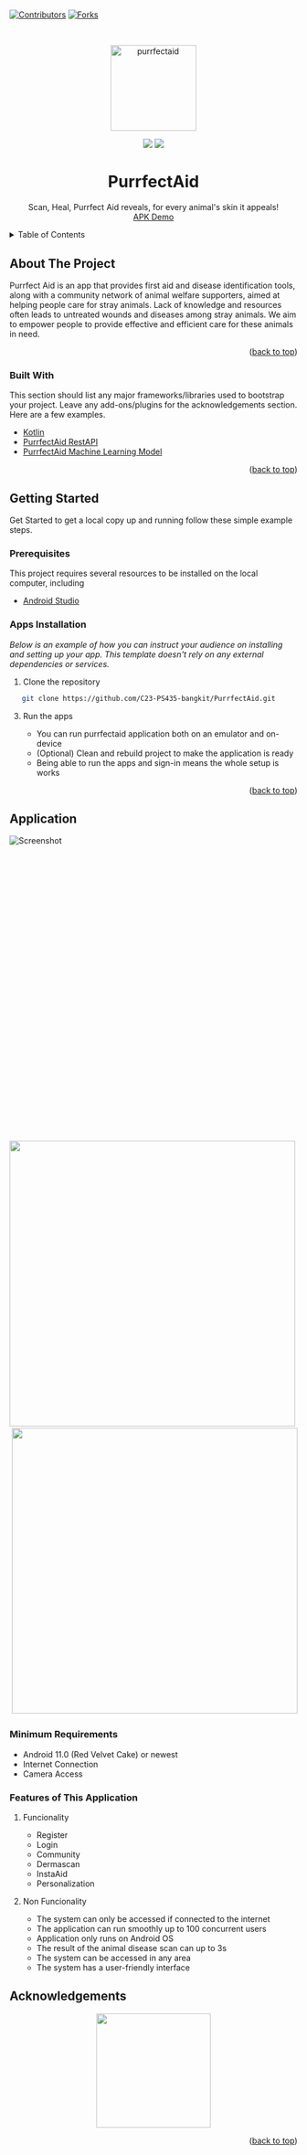 # <div id="top"></div>
<!--
*** Thanks for checking out the Best-README-Template. If you have a suggestion
*** that would make this better, please fork the repo and create a pull request
*** or simply open an issue with the tag "enhancement".
*** Don't forget to give the project a star!
*** Thanks again! Now go create something AMAZING! :D
-->

[![Contributors][contributors-shield]][contributors-url]
[![Forks][forks-shield]][forks-url]


<!-- PROJECT LOGO -->
<br />

<p align="center">
 <a href="#">
    <img src="https://github.com/C23-PS435-bangkit/PurrfectAid/assets/87352987/3a3cb2c4-c392-4d5e-ad5c-0491e48c3cc2" alt="purrfectaid" height="150">
  </a>

  <p align="center">
    <img src="https://img.shields.io/badge/Team-PurrfectAid-9e83fc">
    <img src="https://img.shields.io/badge/C22-PS061-9e83fc?">
  </p>

  <h1 align="center">PurrfectAid</h1>

  <p align="center">
    Scan, Heal, Purrfect Aid reveals, for every animal's skin it appeals!
    <br />
    <a href="https://github.com/C23-PS435-bangkit/PurrfectAid" target="_blank">APK Demo</a>
  </p>



<!-- TABLE OF CONTENTS -->
<details>
  <summary>Table of Contents</summary>
  <ol>
    <li>
      <a href="#about-the-project">About The Project</a>
      <ul>
        <li><a href="#built-with">Built With</a></li>
      </ul>
    </li>
    <li>
      <a href="#getting-started">Getting Started</a>
      <ul>
        <li><a href="#prerequisites">Prerequisites</a></li>
        <li><a href="#installation">Installation</a></li>
      </ul>
    </li>
    <li><a href="#contributing">Contributing</a></li>
    <li><a href="#application">Application</a></li>
    <li><a href="#acknowledgements">Acknowledgments</a></li>
  </ol>
</details>



<!-- ABOUT THE PROJECT -->
## About The Project
Purrfect Aid is an app that provides first aid and disease identification tools, along
with a community network of animal welfare supporters, aimed at helping people care for
stray animals. Lack of knowledge and resources often leads to untreated wounds and
diseases among stray animals. We aim to empower people to provide effective and
efficient care for these animals in need.

<p align="right">(<a href="#top">back to top</a>)</p>



### Built With

This section should list any major frameworks/libraries used to bootstrap your project. Leave any add-ons/plugins for the acknowledgements section. Here are a few examples.

* [Kotlin](https://developer.android.com/kotlin)
* [PurrfectAid RestAPI](https://github.com/C23-PS435-bangkit/purrfect-aid-api)
* [PurrfectAid Machine Learning Model](https://github.com/C23-PS435-bangkit/MachineLearning)

<p align="right">(<a href="#top">back to top</a>)</p>



<!-- GETTING STARTED -->
## Getting Started

Get Started to get a local copy up and running follow these simple example steps.


### Prerequisites

This project requires several resources to be installed on the local computer, including
- [Android Studio](https://developer.android.com/studio?gclid=CjwKCAjwkLCkBhA9EiwAka9QRqxBZQLRKEqHfWfBLf2nanUy6JkScVsNkLYJsw5LUf0D5yc1_sPZeBoCgOcQAvD_BwE&gclsrc=aw.ds)



### Apps Installation

_Below is an example of how you can instruct your audience on installing and setting up your app. This template doesn't rely on any external dependencies or services._

1. Clone the repository
```sh
   git clone https://github.com/C23-PS435-bangkit/PurrfectAid.git
   ```
3. Run the apps

    - You can run purrfectaid application both on an emulator and on-device
    - (Optional) Clean and rebuild project to make the application is ready
    - Being able to run the apps and sign-in means the whole setup is works


<p align="right">(<a href="#top">back to top</a>)</p>

## Application

![Screenshot]()

<p align="center">

  <img href="https://github.com/C23-PS435-bangkit/PurrfectAid/assets/87352987/1817c236-5599-4d14-9bf2-10f516195810" height="500"></img>&nbsp; &nbsp;<img src="assets/home.png" height="500">&nbsp; &nbsp;<img src="assets/recom_list.png" height="500">
</p>

### Minimum Requirements

- Android 11.0 (Red Velvet Cake) or newest
- Internet Connection
- Camera Access

### Features of This Application

1. Funcionality
    - Register
    - Login
    - Community
    - Dermascan
    - InstaAid
    - Personalization
    
2. Non Funcionality
    - The system can only be accessed if connected to the internet
    - The application can run smoothly up to 100 concurrent users
    - Application only runs on Android OS
    - The result of the animal disease scan can up to 3s
    - The system can be accessed in any area
    - The system has a user-friendly interface

<!-- ACKNOWLEDGEMENTS -->
## Acknowledgements

<p align="center">
  <img src="https://i.ibb.co/xFg4JLH/bangkit.png" height="200"></img>
</p>

<p align="right">(<a href="#top">back to top</a>)</p>


<!-- MARKDOWN LINKS & IMAGES -->
<!-- https://www.markdownguide.org/basic-syntax/#reference-style-links -->
[contributors-shield]: https://img.shields.io/github/contributors/C23-PS435-bangkit/PurrfectAid.svg?style=flat
[contributors-url]: https://github.com/C23-PS435-bangkit/PurrfectAid/graphs/contributors
[forks-shield]: https://img.shields.io/github/forks/C23-PS435-bangkit/PurrfectAid?style=flat
[forks-url]: https://github.com/C23-PS435-bangkit/PurrfectAid/fork
